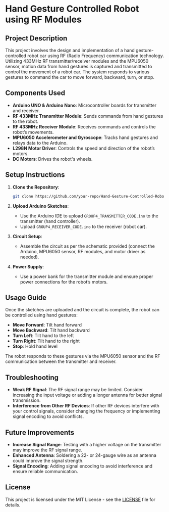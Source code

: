 # Hand Gesture Controlled Robot using RF Modules

## Project Description

This project involves the design and implementation of a hand gesture-controlled robot car using RF (Radio Frequency) communication technology. Utilizing 433MHz RF transmitter/receiver modules and the MPU6050 sensor, motion data from hand gestures is captured and transmitted to control the movement of a robot car. The system responds to various gestures to command the car to move forward, backward, turn, or stop.

## Components Used
- **Arduino UNO & Arduino Nano**: Microcontroller boards for transmitter and receiver.
- **RF 433MHz Transmitter Module**: Sends commands from hand gestures to the robot.
- **RF 433MHz Receiver Module**: Receives commands and controls the robot’s movements.
- **MPU6050 Accelerometer and Gyroscope**: Tracks hand gestures and relays data to the Arduino.
- **L298N Motor Driver**: Controls the speed and direction of the robot’s motors.
- **DC Motors**: Drives the robot's wheels.

## Setup Instructions

1. **Clone the Repository**:
   ```bash
   git clone https://github.com/your-repo/Hand-Gesture-Controlled-Robot.git
   ```

2. **Upload Arduino Sketches**:
   - Use the Arduino IDE to upload `GROUP4_TRANSMITTER_CODE.ino` to the transmitter (hand controller).
   - Upload `GROUP4_RECEIVER_CODE.ino` to the receiver (robot car).

3. **Circuit Setup**:
   - Assemble the circuit as per the schematic provided (connect the Arduino, MPU6050 sensor, RF modules, and motor driver as needed).

4. **Power Supply**:
   - Use a power bank for the transmitter module and ensure proper power connections for the robot’s motors.

## Usage Guide

Once the sketches are uploaded and the circuit is complete, the robot can be controlled using hand gestures:

- **Move Forward**: Tilt hand forward
- **Move Backward**: Tilt hand backward
- **Turn Left**: Tilt hand to the left
- **Turn Right**: Tilt hand to the right
- **Stop**: Hold hand level

The robot responds to these gestures via the MPU6050 sensor and the RF communication between the transmitter and receiver.

## Troubleshooting

- **Weak RF Signal**: The RF signal range may be limited. Consider increasing the input voltage or adding a longer antenna for better signal transmission.
- **Interference from Other RF Devices**: If other RF devices interfere with your control signals, consider changing the frequency or implementing signal encoding to avoid conflicts.

## Future Improvements

- **Increase Signal Range**: Testing with a higher voltage on the transmitter may improve the RF signal range.
- **Enhanced Antenna**: Soldering a 22- or 24-gauge wire as an antenna could improve the signal strength.
- **Signal Encoding**: Adding signal encoding to avoid interference and ensure reliable communication.

## License

This project is licensed under the MIT License - see the [LICENSE](LICENSE) file for details.
